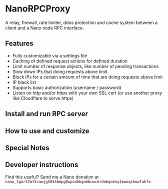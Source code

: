 # NanoRPCProxy
A relay, firewall, rate limiter, ddos protection and cache system between a client and a Nano node RPC interface.

## Features
* Fully customizable via a settings file
* Caching of defined request actions for defined duration
* Limit number of response objects, like number of pending transactions
* Slow down IPs that doing requests above limit
* Block IPs for a certain amount of time that are doing requests above limit
* IP black list
* Supports basic authorization (username / password)
* Listen on http and/or https with your own SSL cert (or use another proxy like Cloudflare to serve https)

## Install and run RPC server


## How to use and customize


## Special Notes


## Developer instructions
Find this useful? Send me a Nano donation at `nano_1gur37mt5cawjg5844bmpg8upo4hbgnbbuwcerdobqoeny4ewoqshowfakfo`
